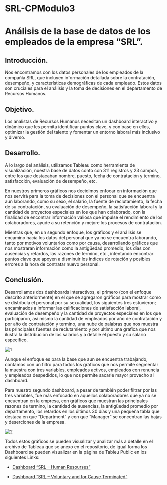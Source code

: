 # SRL-CPModulo3


# Análisis de la base de datos de los empleados de la empresa “SRL”.


## Introducción.


Nos encontramos con los datos personales de los empleados de la compañía SRL, que incluyen información detallada sobre la contratación, desempeño, y características demográficas de cada empleado. Estos datos son cruciales para el análisis y la toma de decisiones en el departamento de Recursos Humanos.


## Objetivo.


Los analistas de Recursos Humanos necesitan un dashboard interactivo y dinámico que les permita identificar puntos clave, y con base en ellos, optimizar la gestión del talento y fomentar un entorno laboral más inclusivo y diverso.


## Desarrollo.


A lo largo del análisis, utilizamos Tableau como herramienta de visualización, nuestra base de datos conto con 311 registros y 23 campos, entre los que destacaban nombre, puesto, fecha de contratación y termino, satisfacción, evaluación de desempeño, etc.

En nuestros primeros gráficos nos decidimos enfocar en información que nos servirá para la toma de decisiones con el personal que se encuentra aun laborando, como su sexo, el salario, la fuente de reclutamiento, la fecha de su contratación, su evaluación de desempeño, la satisfacción laboral y la cantidad de proyectos especiales en los que han colaborado, con la finalidad de encontrar información valiosa que impulse el rendimiento de los colaboradores, ayude a su retención y mejore los procesos de contratación.

Mientras que, en un segundo enfoque, los gráficos y el análisis se encamino hacia los datos del personal que ya no se encuentra laborando, tanto por motivos voluntarios como por causa, desarrollando gráficos que nos mostraran información como la antigüedad promedio, los días con ausencias y retardos, las razones de termino, etc., intentando encontrar puntos clave que apoyen a disminuir los índices de rotación y posibles errores a la hora de contratar nuevo personal. 


## Conclusión.


Desarrollamos dos dashboards interactivos,  el primero (con el enfoque descrito anteriormente) en el que se agregaron gráficos para mostrar como se distribuía el personal por su sexualidad, los siguientes tres estuvieron; encaminados a informar las calificaciones de satisfacción laboral, evaluación de desempeño y la cantidad de proyectos especiales en los que participaron, así mismo la cantidad de empleados por año de contratación y por año de contratación y termino, una nube de palabras que nos muestra las principales fuentes de reclutamiento y por ultimo una grafica que nos ilustra la distribución de los salarios y a detalle el puesto y su  salario especifico.


![1](https://github.com/user-attachments/assets/e16c699e-aa5f-4bfb-bb92-3f0a73f74155)


Aunque el enfoque es para la base que aun se encuentra trabajando, contamos con un filtro para todos los gráficos que nos permite segmentar la muestra con tres variables, empleados activos, empleados con renuncia y empleados despedidos, lo que nos permite sacarle mayor provecho al dashboard.

Para nuestro segundo dashboard, a pesar de también poder filtrar por las tres variables, fue más enfocado en aquellos colaboradores que ya no se encuentran en la empresa, con gráficos que muestran las principales razones de termino, la cantidad de ausencias, la antigüedad promedio por departamento, los retardos en los últimos 30 días y una pequeña tabla que destaca en que “Department” y con que “Manager” se concentran las bajas y deserciones de la empresa.


![2](https://github.com/user-attachments/assets/449a9c3f-2def-43b5-a403-77e56e1f8348)


Todos estos gráficos se pueden visualizar y analizar más a detalle en el archivo de Tableau que se anexo en el repositorio, de igual forma los Dashboard se pueden visualizar en la página de Tableu Public en los siguientes Links:

- [Dashboard “SRL – Human Resourses”](https://public.tableau.com/app/profile/francisco.javier.garcia.pizano/viz/SRL-CPModulo3/DashboardEmployees)
  
- [Dashboard “SRL – Voluntary and for Cause Terminated”](https://public.tableau.com/app/profile/francisco.javier.garcia.pizano/viz/SRL-CPModulo32/Dashboard2)
